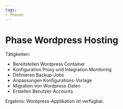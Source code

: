 ```yaml
---
tags:
- Phasen
---
```

# Phase Wordpress Hosting

Tätigkeiten:

* Bereitstellen Wordpress Container
* Konfiguration Proxy und Integration Monitoring
* Definieren Backup-Jobs
* Anpassungen Konfigurations-Vorlage
* Migration von Wordpress-Daten
* Erstellen Benutzer-Accounts

Ergebnis: Wordpress-Applikation ist verfügbar.